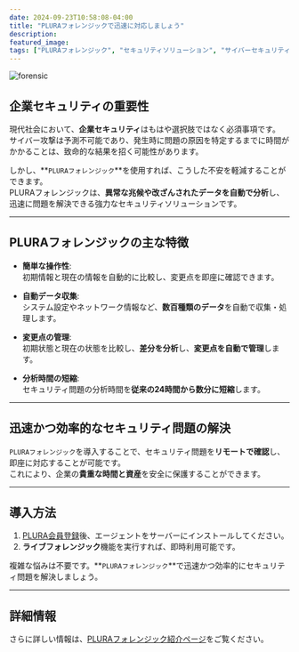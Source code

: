 ```yaml
---
date: 2024-09-23T10:58:08-04:00
title: "PLURAフォレンジックで迅速に対応しましょう"
description:
featured_image: 
tags: ["PLURAフォレンジック", "セキュリティソリューション", "サイバーセキュリティ", "フォレンジック", "セキュリティ問題解決", "自動データ収集"]
---
```


![forensic](https://github.com/user-attachments/assets/45d495de-4fef-4be8-90eb-7bdd8235b59f)

## 企業セキュリティの重要性

現代社会において、**企業セキュリティ**はもはや選択肢ではなく必須事項です。  
サイバー攻撃は予測不可能であり、発生時に問題の原因を特定するまでに時間がかかることは、致命的な結果を招く可能性があります。

しかし、**`PLURAフォレンジック`**を使用すれば、こうした不安を軽減することができます。  
PLURAフォレンジックは、**異常な兆候や改ざんされたデータを自動で分析**し、迅速に問題を解決できる強力なセキュリティソリューションです。

---

## PLURAフォレンジックの主な特徴

- **簡単な操作性**:  
  初期情報と現在の情報を自動的に比較し、変更点を即座に確認できます。

- **自動データ収集**:  
  システム設定やネットワーク情報など、**数百種類のデータ**を自動で収集・処理します。

- **変更点の管理**:  
  初期状態と現在の状態を比較し、**差分を分析**し、**変更点を自動で管理**します。

- **分析時間の短縮**:  
  セキュリティ問題の分析時間を**従来の24時間から数分に短縮**します。

---

## 迅速かつ効率的なセキュリティ問題の解決

`PLURAフォレンジック`を導入することで、セキュリティ問題を**リモートで確認**し、即座に対応することが可能です。  
これにより、企業の**貴重な時間と資産**を安全に保護することができます。

---

## 導入方法

1. [PLURA会員登録](https://www.plura.io/signup)後、エージェントをサーバーにインストールしてください。  
2. **ライブフォレンジック**機能を実行すれば、即時利用可能です。  

複雑な悩みは不要です。**`PLURAフォレンジック`**で迅速かつ効率的にセキュリティ問題を解決しましょう。

---

## 詳細情報

さらに詳しい情報は、[PLURAフォレンジック紹介ページ](https://welcome.plura.io/ads/forensic.html)をご覧ください。
